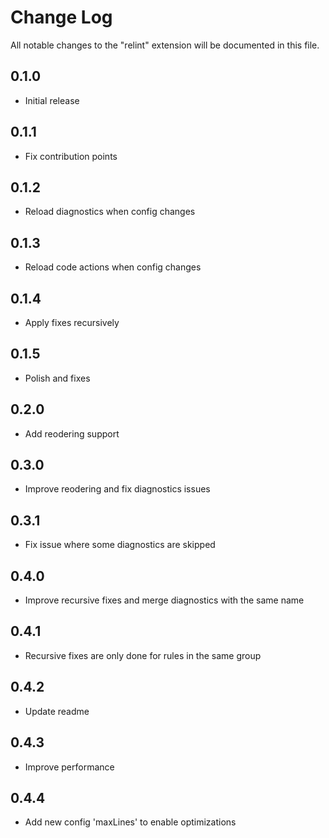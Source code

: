 # Change Log

All notable changes to the "relint" extension will be documented in this file.

## 0.1.0
- Initial release

## 0.1.1
- Fix contribution points

## 0.1.2
- Reload diagnostics when config changes

## 0.1.3
- Reload code actions when config changes

## 0.1.4
- Apply fixes recursively

## 0.1.5
- Polish and fixes

## 0.2.0
- Add reodering support

## 0.3.0
- Improve reodering and fix diagnostics issues

## 0.3.1
- Fix issue where some diagnostics are skipped

## 0.4.0
- Improve recursive fixes and merge diagnostics with the same name

## 0.4.1
- Recursive fixes are only done for rules in the same group

## 0.4.2
- Update readme

## 0.4.3
- Improve performance

## 0.4.4
- Add new config 'maxLines' to enable optimizations

